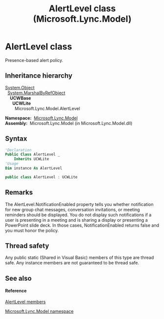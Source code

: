 ﻿---
title: AlertLevel class (Microsoft.Lync.Model)
TOCTitle: AlertLevel class
ms:assetid: T:Microsoft.Lync.Model.AlertLevel_DI_3_UC_OCS14MrefLyncWPF
ms:mtpsurl: https://msdn.microsoft.com/en-us/library/microsoft.lync.model.alertlevel_di_3_uc_ocs14mreflyncwpf(v=office.15)
ms:contentKeyID: 48600892
ms.date: 07/28/2014
mtps_version: v=office.15
f1_keywords:
- Microsoft.Lync.Model.AlertLevel
dev_langs:
- CSharp
- JScript
- VB
- other
---

# AlertLevel class

Presence-based alert policy.

## Inheritance hierarchy

[System.Object](http://msdn2.microsoft.com/en-us/library/e5kfa45b)  
  [System.MarshalByRefObject](http://msdn2.microsoft.com/en-us/library/w4302s1f)  
    **UCWBase**  
      **UCWLite**  
        Microsoft.Lync.Model.AlertLevel  

**Namespace:**  [Microsoft.Lync.Model](microsoft-lync-model-namespace_2.md)  
**Assembly:**  Microsoft.Lync.Model (in Microsoft.Lync.Model.dll)

## Syntax

``` vb
'Declaration
Public Class AlertLevel _
    Inherits UCWLite
'Usage
Dim instance As AlertLevel
```

``` csharp
public class AlertLevel : UCWLite
```

## Remarks

The AlertLevel.NotificationEnabled property tells you whether notification for new group chat messages, conversation invitations, or meeting reminders should be displayed. You do not display such notifications if a user is presenting in a meeting and is sharing a display or presenting a PowerPoint slide deck. In those cases, NotificationEnabled returns false and you must honor the policy.

## Thread safety

Any public static (Shared in Visual Basic) members of this type are thread safe. Any instance members are not guaranteed to be thread safe.

## See also

#### Reference

[AlertLevel members](alertlevel-members-microsoft-lync-model_2.md)

[Microsoft.Lync.Model namespace](microsoft-lync-model-namespace_2.md)

